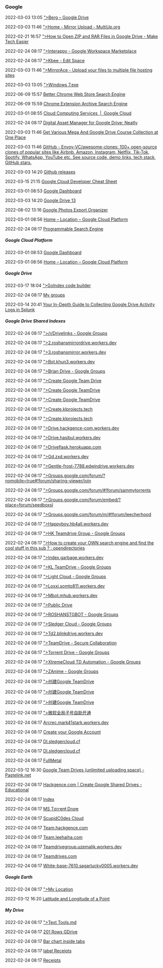###  Google

2022-03-03 13:05 [&quot;&gt;Berg – Google Drive](https://drive.google.com/drive/folders/16RI16Bq875K14DsZSTxf0twRC6HAYgKG)

2022-03-03 11:46 [&quot;&gt;Home - Mirror Upload - MultiUp.org](https://multiup.eu/)

2022-02-21 16:57 [&quot;&gt;How to Open ZIP and RAR Files in Google Drive - Make Tech Easier](https://www.google.com/amp/s/www.maketecheasier.com/open-zip-rar-files-google-drive/%3Famp)

2022-02-24 08:17 [&quot;&gt;Interappy - Google Workspace Marketplace](https://workspace.google.com/marketplace/app/interappy/1054213917544)

2022-02-24 08:17 [&quot;&gt;Kbee - Edit Space](https://dashboard.kbee.app/QXrR7frsKnYjjwRXYDdr/spaces/PUdvdTb9JfhoJ6tyZkiq?p=)

2022-03-03 11:46 [&quot;&gt;MirrorAce - Upload your files to multiple file hosting sites](https://mirrorace.com/)

2022-03-03 13:05 [&quot;&gt;Windows 7.exe](https://drive.google.com/file/d/1Dn1AZTSljG1iNFvPzqHwHHSDORElcIGl/edit)

2022-06-09 15:57 [Better Chrome Web Store Search Engine](https://cse.google.com/cse?cx=006205189065513216365:pn3lumi80ne)

2022-06-09 15:59 [Chrome Extension Archive Search Engine](https://cse.google.com/cse?cx=000501358716561852263:h-5uyshsclq)

2022-03-01 08:55 [Cloud Computing Services  |  Google Cloud](https://cloud.google.com/)

2022-02-24 08:17 [Digital Asset Manager for Google Drive: Neatly](https://www.useneatly.com/?ref=producthunt)

2022-03-03 11:46 [Get Various Mega And Google Drive Course Collection at One Place](https://duforum.in/t/get-various-mega-and-google-drive-course-collection-at-one-place/21624)

2022-03-03 11:46 [GitHub - Envoy-VC/awesome-clones: 100+ open-source clones of popular sites like Airbnb, Amazon, Instagram, Netflix, Tik-Tok, Spotify, WhatsApp, YouTube etc. See source code, demo links, tech stack, GitHub stars.](https://github.com/Envoy-VC/awesome-clones)

2022-03-03 14:20 [Github releases](https://somsubhra.com/github-release-stats)

2022-03-15 21:15 [Google Cloud Developer Cheat Sheet](https://googlecloudcheatsheet.withgoogle.com/)

2022-03-01 08:53 [Google Dashboard](https://accounts.google.com/v3/signin/identifier?dsh=S537489202%3A1659825173023039&continue=https%3A%2F%2Fmyaccount.google.com%2Fgeneral-light&followup=https%3A%2F%2Fmyaccount.google.com%2Fgeneral-light&osid=1&passive=1209600&flowName=WebLiteSignIn&flowEntry=ServiceLogin&ifkv=AQN2RmUJwDcY57q-XeULbZT3o-3PGB2M-lSQJ-1Goo40zcLi0iUBZntKuIPyJo5LoKYec6CgVcli)

2022-03-03 14:20 [Google Drive 13](https://accounts.google.com/v3/signin/identifier?dsh=S-872258173%3A1659824362448175&continue=https%3A%2F%2Fdrive.google.com%2Fdrive%2Fmy-drive&followup=https%3A%2F%2Fdrive.google.com%2Fdrive%2Fmy-drive&passive=1209600&service=wise&flowName=WebLiteSignIn&flowEntry=ServiceLogin&ifkv=AQN2RmXnLZKIO-Rs4ORWzwht3DtIW8GBedvj3xPGr6dJjuJHAZCVfE6NCGhJ75wCfDXOvvxZQKxiVw)

2022-08-02 13:16 [Google Photos Export Organizer](https://alamantus.github.io/GooglePhotosExportOrganizer/)

2022-03-01 08:56 [Home – Location – Google Cloud Platform](https://accounts.google.com/v3/signin/identifier?dsh=S319793760%3A1659825172764947&continue=https%3A%2F%2Fconsole.cloud.google.com%2Fhome%2Fdashboard%3Fproject%3Dlocation-336402&followup=https%3A%2F%2Fconsole.cloud.google.com%2Fhome%2Fdashboard%3Fproject%3Dlocation-336402&osid=1&passive=1209600&service=cloudconsole&flowName=WebLiteSignIn&flowEntry=ServiceLogin&ifkv=AQN2RmXV5HC3HzFukQiWH0AxOlYCfcO-5OtJac2F8YpTKGzFtjhky-XdjUHua9qcHn0lk8TqN3AQqw)

2022-02-24 08:17 [Programmable Search Engine](https://cse.google.com/cse?cx=87fbaa5440fa3e4dd)

#####  Google Cloud Platform

2022-03-01 08:53 [Google Dashboard](https://accounts.google.com/v3/signin/identifier?dsh=S2030299146%3A1659824348938667&continue=https%3A%2F%2Fmyaccount.google.com%2Fgeneral-light&followup=https%3A%2F%2Fmyaccount.google.com%2Fgeneral-light&osid=1&passive=1209600&flowName=WebLiteSignIn&flowEntry=ServiceLogin&ifkv=AQN2RmW4guKNdICvtVjFJgm-U2Q4-AhP9Efa6GtU_WoJIN70Xz0gJg-sIl6Bw-Ujvtc7Z429S4dnWQ)

2022-03-01 08:56 [Home – Location – Google Cloud Platform](https://accounts.google.com/v3/signin/identifier?dsh=S-771585683%3A1659824348880321&continue=https%3A%2F%2Fconsole.cloud.google.com%2Fhome%2Fdashboard%3Fproject%3Dlocation-336402&followup=https%3A%2F%2Fconsole.cloud.google.com%2Fhome%2Fdashboard%3Fproject%3Dlocation-336402&osid=1&passive=1209600&service=cloudconsole&flowName=WebLiteSignIn&flowEntry=ServiceLogin&ifkv=AQN2RmUxbPG3gEjSspeSwTveqqA4_GfPX2sr_U-wGXO8k-4SZj1nf3M0Flq2jrQ1VfG2X3Z82Zohaw)



#####  Google Drive

2022-03-17 18:04 [&quot;&gt;GoIndex code builder](https://goindex.glitch.me/)

2022-02-24 08:17 [My groups](https://accounts.google.com/v3/signin/identifier?dsh=S889708858%3A1659824349263744&continue=https%3A%2F%2Fgroups.google.com%2Fu%2F1%2Fmy-groups&followup=https%3A%2F%2Fgroups.google.com%2Fu%2F1%2Fmy-groups&osid=1&passive=1209600&flowName=WebLiteSignIn&flowEntry=ServiceLogin&ifkv=AQN2RmW3-DCabsDy0k1GFed5Kl5VXe4PgZO3l8AxaAQ36D8zKYKiyzOlMvAm6YEjEUCpKzsHfecz)

2022-03-14 20:41 [Your In-Depth Guide to Collecting Google Drive Activity Logs in Splunk](https://securityboulevard.com/2020/10/your-in-depth-guide-to-collecting-google-drive-activity-logs-in-splunk/)



#####  Google Drive Shared Indexes

2022-02-24 08:17 [&quot;&gt;/r/Drivelinks - Google Groups](https://groups.google.com/g/rdrivelinks)

2022-02-24 08:17 [&quot;&gt;2.roshansmirrordrive.workers.dev](https://2.roshansmirrordrive.workers.dev/)

2022-02-24 08:17 [&quot;&gt;3.roshansmirror.workers.dev](https://3.roshansmirror.workers.dev/)

2022-02-24 08:17 [&quot;&gt;Bot.khun3.workers.dev](https://bot.khun3.workers.dev/)

2022-02-24 08:17 [&quot;&gt;Brian Drive - Google Groups](https://groups.google.com/g/brian-drive)

2022-02-24 08:17 [&quot;&gt;Create Google Team Drive](https://teamdrive.mfoxx.workers.dev/)

2022-02-24 08:17 [&quot;&gt;Create Google TeamDrive](https://team.isumit.workers.dev/)

2022-02-24 08:17 [&quot;&gt;Create Google TeamDrive](https://white-limit-b897.kfuentes.workers.dev/)

2022-02-24 08:17 [&quot;&gt;Create.klprojects.tech](http://ww25.create.klprojects.tech/?subid1=20220807-0819-1218-82d6-eb89ca3227b8)

2022-02-24 08:17 [&quot;&gt;Create.klprojects.tech](https://ww25.create.klprojects.tech/?subid1=20210831-0830-5614-b078-5fb3a8ccef78)

2022-02-24 08:17 [&quot;&gt;Drive.hackgence-com.workers.dev](https://drive.hackgence-com.workers.dev/)

2022-02-24 08:17 [&quot;&gt;Drive.hasibul.workers.dev](https://drive.hasibul.workers.dev/)

2022-02-24 08:17 [&quot;&gt;Driveflask.herokuapp.com](https://driveflask.herokuapp.com/)

2022-02-24 08:17 [&quot;&gt;Gd.zxd.workers.dev](https://gd.zxd.workers.dev/)

2022-02-24 08:17 [&quot;&gt;Gentle-frost-7788.edwindrive.workers.dev](https://gentle-frost-7788.edwindrive.workers.dev/)

2022-02-24 08:17 [&quot;&gt;Groups.google.com/forum/?nomobile=true#!forum/sharing-viewer/join](https://groups.google.com/forum?nomobile=true#!forum/sharing-viewer/join)

2022-02-24 08:17 [&quot;&gt;Groups.google.com/forum/#!forum/sammytorrents](https://groups.google.com/forum#!forum/sammytorrents)

2022-02-24 08:17 [&quot;&gt;Groups.google.com/forum/embed/?place=forum/seedboxsl](https://groups.google.com/forum/embed?place=forum%2Fseedboxsl)

2022-02-24 08:17 [&quot;&gt;Groups.google.com/forum/m/#!forum/leecherhood](https://groups.google.com/forum/m#!forum/leecherhood)

2022-02-24 08:17 [&quot;&gt;Happyboy.hb4all.workers.dev](https://happyboy.hb4all.workers.dev/)

2022-02-24 08:17 [&quot;&gt;HK Teamdrive Group - Google Groups](https://groups.google.com/g/hkteamdrive1group)

2022-02-24 08:17 [&quot;&gt;How to create your OWN search engine and find the cool stuff in this sub ? : opendirectories](https://www.reddit.com/comments/d3w2fu)

2022-02-24 08:17 [&quot;&gt;Index.garbage.workers.dev](https://index.garbage.workers.dev/)

2022-02-24 08:17 [&quot;&gt;KL TeamDrive - Google Groups](https://groups.google.com/g/kl-teamdrive)

2022-02-24 08:17 [&quot;&gt;Light Cloud - Google Groups](https://groups.google.com/g/lightz-cloud)

2022-02-24 08:17 [&quot;&gt;Loxxi.somto811.workers.dev](https://loxxi.somto811.workers.dev/)

2022-02-24 08:17 [&quot;&gt;Mbot.mhub.workers.dev](https://mbot.mhub.workers.dev/)

2022-02-24 08:17 [&quot;&gt;Public Drive](https://one.publicdrive.workers.dev/0:/)

2022-02-24 08:17 [&quot;&gt;ROSHANSTGBOT - Google Groups](https://groups.google.com/g/roshanstgbot)

2022-02-24 08:17 [&quot;&gt;Sledger Cloud - Google Groups](https://groups.google.com/g/team-drive99)

2022-02-24 08:17 [&quot;&gt;Td2.blinkdrive.workers.dev](https://td2.blinkdrive.workers.dev/)

2022-02-24 08:17 [&quot;&gt;TeamDrive - Secure Collaboration](https://synqion.com/)

2022-02-24 08:17 [&quot;&gt;Torrent Drive - Google Groups](https://groups.google.com/g/torrent-drive)

2022-02-24 08:17 [&quot;&gt;XtremeCloud TD Automation - Google Groups](https://groups.google.com/g/xtremecloud-tdgroup)

2022-02-24 08:17 [&quot;&gt;ZAnime - Google Groups](https://groups.google.com/access-error?continue=https://groups.google.com/g/zanime)

2022-02-24 08:17 [&quot;&gt;创建Google TeamDrive](https://gd.404edu.workers.dev/)

2022-02-24 08:17 [&quot;&gt;创建Google TeamDrive](https://teamdrive.xcpx.workers.dev/)

2022-02-24 08:17 [&quot;&gt;创建Google TeamDrive](https://tv.ssr.workers.dev/)

2022-02-24 08:17 [&quot;&gt;微软全局子号自助开通](https://tb.mygindex.workers.dev/)

2022-02-24 08:17 [Arcrec.mark41stark.workers.dev](https://arcrec.mark41stark.workers.dev/0:/)

2022-02-24 08:17 [Create your Google Account](https://accounts.google.com/signup/v2?biz=false&continue=https%3A%2F%2Fmail.google.com%2Fmail&dsh=S-955899113%3A1611480732016624&flowEntry=SignUp&flowName=GlifWebSignIn&gmb=exp&hl=en&service=mail)

2022-02-24 08:17 [Dl.sledgercloud.cf](https://dl.sledgercloud.cf/)

2022-02-24 08:17 [Dl.sledgercloud.cf](https://dl.sledgercloud.cf/0:)

2022-02-24 08:17 [FullMetal](https://drive.fullmetal.workers.dev/0:/)

2022-03-12 16:30 [Google Team Drives (unlimited uploading space) - Pastelink.net](https://pastelink.net/2zw21)

2022-02-24 08:17 [Hackgence.com | Create Google Shared Drives - Educational](https://td.hackgence.com/)

2022-02-24 08:17 [Index](https://index.com/)

2022-02-24 08:17 [MS Tσɾɾҽɳƚ Dɾιʋҽ](https://mslist.ml/0:)

2022-02-24 08:17 [ScupidC0des Cloud](https://gd.cinemaflix.workers.dev/0:/)

2022-02-24 08:17 [Team.hackgence.com](https://team.hackgence.com/)

2022-02-24 08:17 [Team.leehaiha.com](https://team.leehaiha.com/)

2022-02-24 08:17 [Teamdrivegroup.uzemalik.workers.dev](https://teamdrivegroup.uzemalik.workers.dev/0:/)

2022-02-24 08:17 [Teamdrives.com](https://teamdrives.com/)

2022-02-24 08:17 [White-base-7610.sagarlucky0005.workers.dev](https://white-base-7610.sagarlucky0005.workers.dev/0:/)



#####  Google Earth

2022-02-24 08:17 [&quot;&gt;My Location](https://earth.google.com/web/data=MicKJQojCiExVUVsa3F1b0tPTkF6WGQxeE5jYmhfS1NfWXV5enhna1E)

2022-03-12 16:20 [Latitude and Longitude of a Point](https://itouchmap.com/?r=latlong)



#####  My Drive

2022-02-24 08:17 [&quot;&gt;Text Tools.md](https://drive.google.com/file/d/1POYaOnBtQvXk0gK7QGglkjK2uoQJ0KcW/view?usp=drivesdk)

2022-02-24 08:17 [201 Rows GDrive](https://accounts.google.com/v3/signin/identifier?dsh=S-150942193%3A1659824360711121&continue=https%3A%2F%2Fdocs.google.com%2Fspreadsheets%2Fd%2F1Foy4rfzhg4LMLwbnWBccVKSR1Vi528h4Xnh3DzZGMSc%2Fedit%3Fusp%3Ddrivesdk&followup=https%3A%2F%2Fdocs.google.com%2Fspreadsheets%2Fd%2F1Foy4rfzhg4LMLwbnWBccVKSR1Vi528h4Xnh3DzZGMSc%2Fedit%3Fusp%3Ddrivesdk&ltmpl=sheets&osid=1&passive=1209600&service=wise&flowName=WebLiteSignIn&flowEntry=ServiceLogin&ifkv=AQN2RmXuG4CUn18lak-iEAyaL4R6EwuYSnoRu1LH4bkKB89WhqaeTe_eNq3QuBbEOonmY13t0WO6Bw)

2022-02-24 08:17 [Bar chart inside tabs](https://drive.google.com/file/d/1Fd-V0ulSiNGL9og_5H74VzNrsCVkbrwE/view?usp=drivesdk)

2022-02-24 08:17 [label Receipts](https://docs.google.com/spreadsheets/d/1hOq8cTL_hno63bcjcnmL_uuoRGTqkXR4B5i5Girn00w/edit?usp=drivesdk)

2022-02-24 08:17 [Receipts](https://docs.google.com/spreadsheets/d/1aHGuXX7S2NNCTJqE1WW44Xk2xNzxnNgIJLHYONA3Y_A/edit?usp=drivesdk)



